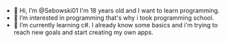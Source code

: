 - 👋 Hi, I’m @Sebowski01 I'm 18 years old and I want to learn programming. 
- 👀 I’m interested in programming that's why i took programming school.
- 🌱 I’m currently learning c#. I already know some basics and i'm trying to reach new goals and start creating my own apps.


<!---
Sebowski01/Sebowski01 is a ✨ special ✨ repository because its `README.md` (this file) appears on your GitHub profile.
You can click the Preview link to take a look at your changes.
--->
